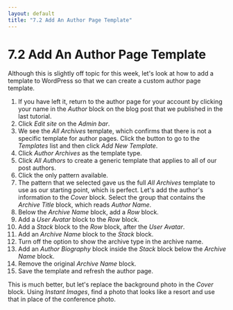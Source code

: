 ```yaml
---
layout: default
title: "7.2 Add An Author Page Template"
---
```


# 7.2 Add An Author Page Template

Although this is slightly off topic for this week, let's look at how to add a template to WordPress so that we can create a custom author page template.

1. If you have left it, return to the author page for your account by clicking your name in the _Author_ block on the blog post that we published in the last tutorial.
2. Click _Edit site_ on the _Admin bar_.
3. We see the _All Archives_ template, which confirms that there is not a specific template for author pages. Click the button to go to the _Templates_ list and then click _Add New Template_.
4. Click _Author Archives_ as the template type.
5. Click _All Authors_ to create a generic template that applies to all of our post authors.
6. Click the only pattern available.
7. The pattern that we selected gave us the full _All Archives_ template to use as our starting point, which is perfect. Let's add the author's information to the _Cover_ block. Select the group that contains the _Archive Title_ block, which reads _Author Name_.
8. Below the _Archive Name_ block, add a _Row_ block.
9. Add a _User Avatar_ block to the _Row_ block.
10. Add a _Stack_ block to the _Row_ block, after the _User Avatar_.
11. Add an _Archive Name_ block to the _Stack_ block.
12. Turn off the option to show the archive type in the archive name.
13. Add an _Author Biography_ block inside the _Stack_ block below the _Archive Name_ block.
14. Remove the original _Archive Name_ block.
15. Save the template and refresh the author page.

This is much better, but let's replace the background photo in the _Cover_ block. Using _Instant Images_, find a photo that looks like a resort and use that in place of the conference photo.
